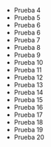 * Prueba 4
* Prueba 5
* Prueba 6
* Prueba 6
* Prueba 7
* Prueba 8
* Prueba 9
* Prueba 10
* Prueba 11
* Prueba 12
* Prueba 13
* Prueba 14
* Prueba 15
* Prueba 16
* Prueba 17
* Prueba 18
* Prueba 19
* Prueba 20
